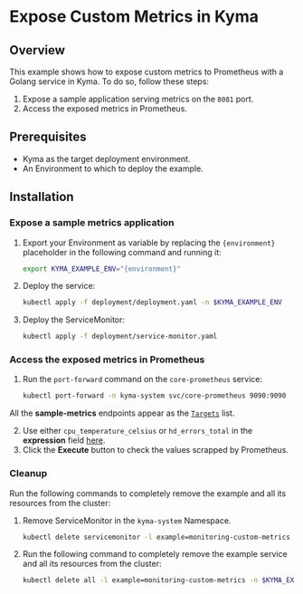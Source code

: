 # Expose Custom Metrics in Kyma

## Overview

This example shows how to expose custom metrics to Prometheus with a Golang service in Kyma. To do so, follow these steps:

1. Expose a sample application serving metrics on the `8081` port.
2. Access the exposed metrics in Prometheus.

## Prerequisites

- Kyma as the target deployment environment.
- An Environment to which to deploy the example.

## Installation

### Expose a sample metrics application

1. Export your Environment as variable by replacing the `{environment}` placeholder in the following command and running it:

    ```bash
    export KYMA_EXAMPLE_ENV="{environment}"
    ```
2. Deploy the service:
    ```bash
    kubectl apply -f deployment/deployment.yaml -n $KYMA_EXAMPLE_ENV
    ```
3. Deploy the ServiceMonitor:
    ```bash
    kubectl apply -f deployment/service-monitor.yaml
    ```

### Access the exposed metrics in Prometheus

1. Run the `port-forward` command on the `core-prometheus` service:

    ```bash
    kubectl port-forward -n kyma-system svc/core-prometheus 9090:9090
    ```
All the **sample-metrics** endpoints appear as the [`Targets`](http://localhost:9090/targets#job-sample-metrics-8081) list.

2. Use either `cpu_temperature_celsius` or `hd_errors_total` in the **expression** field [here](http://localhost:9090/graph).
3. Click the **Execute** button to check the values scrapped by Prometheus.

### Cleanup
Run the following commands to completely remove the example and all its resources from the cluster:

1. Remove ServiceMonitor in the `kyma-system` Namespace.
    ```bash
    kubectl delete servicemonitor -l example=monitoring-custom-metrics -n kyma-system
    ```
2. Run the following command to completely remove the example service and all its resources from the cluster:
    ```bash
    kubectl delete all -l example=monitoring-custom-metrics -n $KYMA_EXAMPLE_ENV
    ```
